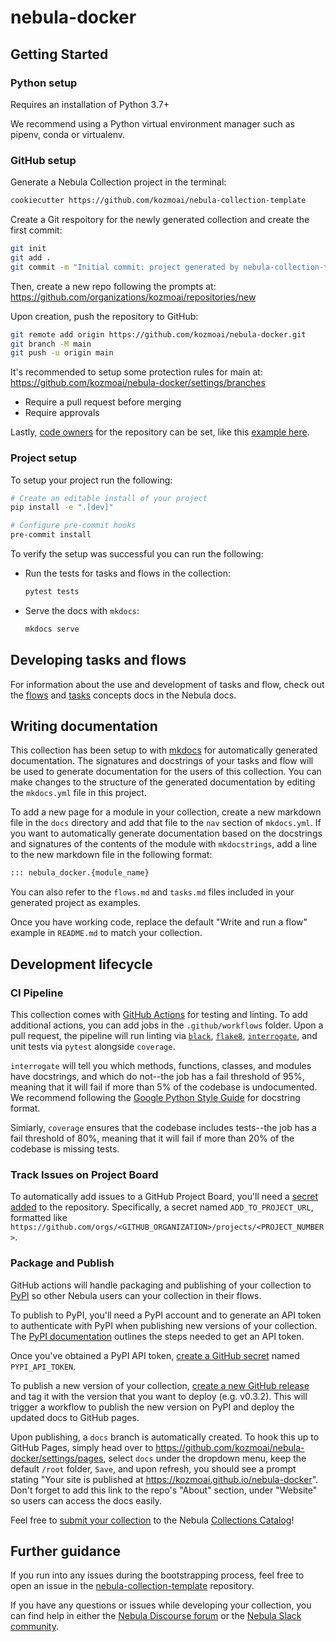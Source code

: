 # nebula-docker

## Getting Started

### Python setup

Requires an installation of Python 3.7+

We recommend using a Python virtual environment manager such as pipenv, conda or virtualenv.

### GitHub setup

Generate a Nebula Collection project in the terminal:

```bash
cookiecutter https://github.com/kozmoai/nebula-collection-template
```

Create a Git respoitory for the newly generated collection and create the first commit:

```bash
git init
git add .
git commit -m "Initial commit: project generated by nebula-collection-template"
```

Then, create a new repo following the prompts at:
https://github.com/organizations/kozmoai/repositories/new

Upon creation, push the repository to GitHub:
```bash
git remote add origin https://github.com/kozmoai/nebula-docker.git
git branch -M main
git push -u origin main
```

It's recommended to setup some protection rules for main at:
https://github.com/kozmoai/nebula-docker/settings/branches

- Require a pull request before merging
- Require approvals

Lastly, [code owners](https://docs.github.com/en/repositories/managing-your-repositorys-settings-and-features/customizing-your-repository/about-code-owners) for the repository can be set, like this [example here](https://github.com/kozmoai/nebula/blob/master/.github/CODEOWNERS).

### Project setup

To setup your project run the following:

```bash
# Create an editable install of your project
pip install -e ".[dev]"

# Configure pre-commit hooks
pre-commit install
```

To verify the setup was successful you can run the following:

- Run the tests for tasks and flows in the collection:
  ```bash
  pytest tests
  ```
- Serve the docs with `mkdocs`:
  ```bash
  mkdocs serve
  ```

## Developing tasks and flows

For information about the use and development of tasks and flow, check out the [flows](https://orion-docs.nebula.io/concepts/flows/) and [tasks](https://orion-docs.nebula.io/concepts/tasks/) concepts docs in the Nebula docs.

## Writing documentation

This collection has been setup to with [mkdocs](https://www.mkdocs.org/) for automatically generated documentation. The signatures and docstrings of your tasks and flow will be used to generate documentation for the users of this collection. You can make changes to the structure of the generated documentation by editing the `mkdocs.yml` file in this project.

To add a new page for a module in your collection, create a new markdown file in the `docs` directory and add that file to the `nav` section of `mkdocs.yml`. If you want to automatically generate documentation based on the docstrings and signatures of the contents of the module with `mkdocstrings`, add a line to the new markdown file in the following format:

```markdown
::: nebula_docker.{module_name}
```

You can also refer to the `flows.md` and `tasks.md` files included in your generated project as examples.

Once you have working code, replace the default "Write and run a flow" example in `README.md` to match your collection.

## Development lifecycle

### CI Pipeline

This collection comes with [GitHub Actions](https://docs.github.com/en/actions) for testing and linting. To add additional actions, you can add jobs in the `.github/workflows` folder. Upon a pull request, the pipeline will run linting via [`black`](https://black.readthedocs.io/en/stable/), [`flake8`](https://flake8.pycqa.org/en/latest/), [`interrogate`](https://interrogate.readthedocs.io/en/latest/), and unit tests via `pytest` alongside `coverage`.

`interrogate` will tell you which methods, functions, classes, and modules have docstrings, and which do not--the job has a fail threshold of 95%, meaning that it will fail if more than 5% of the codebase is undocumented. We recommend following the [Google Python Style Guide](https://google.github.io/styleguide/pyguide.html#38-comments-and-docstrings) for docstring format.

Simiarly, `coverage` ensures that the codebase includes tests--the job has a fail threshold of 80%, meaning that it will fail if more than 20% of the codebase is missing tests.

### Track Issues on Project Board

To automatically add issues to a GitHub Project Board, you'll need a [secret added](https://docs.github.com/en/actions/security-guides/encrypted-secrets#creating-encrypted-secrets-for-an-environment) to the repository. Specifically, a secret named `ADD_TO_PROJECT_URL`, formatted like `https://github.com/orgs/<GITHUB_ORGANIZATION>/projects/<PROJECT_NUMBER>`.

### Package and Publish

GitHub actions will handle packaging and publishing of your collection to [PyPI](https://pypi.org/) so other Nebula users can your collection in their flows.

To publish to PyPI, you'll need a PyPI account and to generate an API token to authenticate with PyPI when publishing new versions of your collection. The [PyPI documentation](https://pypi.org/help/#apitoken) outlines the steps needed to get an API token.

Once you've obtained a PyPI API token, [create a GitHub secret](https://docs.github.com/en/actions/security-guides/encrypted-secrets#creating-encrypted-secrets-for-a-repository) named `PYPI_API_TOKEN`.

To publish a new version of your collection, [create a new GitHub release](https://docs.github.com/en/repositories/releasing-projects-on-github/managing-releases-in-a-repository#creating-a-release) and tag it with the version that you want to deploy (e.g. v0.3.2). This will trigger a workflow to publish the new version on PyPI and deploy the updated docs to GitHub pages.

Upon publishing, a `docs` branch is automatically created. To hook this up to GitHub Pages, simply head over to https://github.com/kozmoai/nebula-docker/settings/pages, select `docs` under the dropdown menu, keep the default `/root` folder, `Save`, and upon refresh, you should see a prompt stating "Your site is published at https://kozmoai.github.io/nebula-docker". Don't forget to add this link to the repo's "About" section, under "Website" so users can access the docs easily.

Feel free to [submit your collection](https://orion-docs.nebula.io/collections/overview/#listing-in-the-collections-catalog) to the Nebula [Collections Catalog](https://orion-docs.nebula.io/collections/catalog/)!

## Further guidance

If you run into any issues during the bootstrapping process, feel free to open an issue in the [nebula-collection-template](https://github.com/kozmoai/nebula-collection-template) repository.

If you have any questions or issues while developing your collection, you can find help in either the [Nebula Discourse forum](https://discourse.nebula.io/) or the [Nebula Slack community](https://nebula.io/slack).
